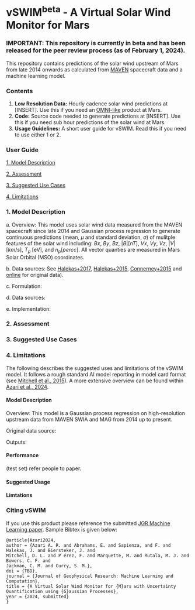 # vSWIM<sup>beta</sup> - A Virtual Solar Wind Monitor for Mars 

### IMPORTANT: This repository is currently in beta and has been released for the peer review process (as of February 1, 2024). 

This repository contains predictions of the solar wind upstream of Mars from late 2014 onwards as calculated from [MAVEN](https://mars.nasa.gov/maven/) spacecraft data and a machine learning model.  

### Contents

1. **Low Resolution Data:** Hourly cadence solar wind predictions at [INSERT]. Use this if you need an [OMNI-like](https://omniweb.gsfc.nasa.gov/form/dx1.html) product at Mars.
2. **Code:** Source code needed to generate predictions at [INSERT]. Use this if you need sub hour predictions of the solar wind at Mars.
3. **Usage Guidelines:** A short user guide for vSWIM. Read this if you need to use either 1 or 2.

### User Guide

[1. Model Description](#model)
   
[2. Assessment](#assessment)

[3. Suggested Use Cases](#usecases)

[4. Limitations](#limits)
 
 <!-- headings -->
 <a id="model"></a>
 ### 1. Model Description

   a. Overview: This model uses solar wind data measured from the MAVEN spacecraft since late 2014 and Gaussian process regression to generate continuous predictions (mean, $\mu$ and standard deviation, $\sigma$) of mulitple features of the solar wind including: $Bx$, $By$, $Bz$, $|B| [nT]$, $Vx$, $Vy$, $Vz$, $|V| [km/s]$, $T_{p}$ [eV], and $n_{p} [per cc]$. All vector quanties are measured in Mars Solar Orbital (MSO) coordinates.
   
   b. Data sources: See [Halekas+2017](https://agupubs.onlinelibrary.wiley.com/doi/full/10.1002/2016JA023167), [Halekas+2015](https://link.springer.com/article/10.1007/s11214-013-0029-z), [Connerney+2015](https://link.springer.com/article/10.1007/s11214-015-0169-4) and [online](https://homepage.physics.uiowa.edu/~jhalekas/drivers.html) for original data).
   
   c. Formulation:
   
   d. Data sources:
   
   e. Implementation: 
 
  <a id="asssessment"></a>
 ### 2. Assessment 
 
  <a id="usecases"></a>
 ### 3. Suggested Use Cases
 
  <a id="limits"></a>
 ### 4. Limitations
 
The following describes the suggested uses and limitations of the vSWIM model. It follows a rough standard AI model reporting in model card format (see [Mitchell et al., 2015](https://dl.acm.org/doi/10.1145/3287560.3287596)). A more extensive overview can be found within [Azari et al., 2024](PENDING).

#### Model Description

Overview: This model is a Gaussian process regression on high-resolution upstream data from MAVEN SWIA and MAG from 2014 up to present.

Original data source: 

Outputs: 

#### Performance

(test set) refer people to paper.  

#### Suggested Usage

#### Limtations

### Citing vSWIM

If you use this product please reference the submitted [JGR Machine Learning paper](PENDING). Sample Bibtex is given below:

```
@article{Azari2024,
author = {Azari A. R. and Abrahams, E. and Sapienza, and F. and Halekas, J. and Biersteker, J. and 
Mitchell, D. L. and P ́erez, F. and Marquette, M. and Rutala, M. J. and Bowers, C. F. and 
Jackman, C. M. and Curry, S. M.},
doi = {TBD},
journal = {Journal of Geophysical Research: Machine Learning and Computation},
title = {A Virtual Solar Wind Monitor for {M}ars with Uncertainty Quantification using {G}aussian Processes},
year = {2024, submitted}
}
```

